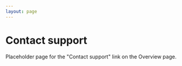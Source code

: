 ```yaml
---
layout: page
---
```


# Contact support

Placeholder page for the "Contact support" link on the Overview page.